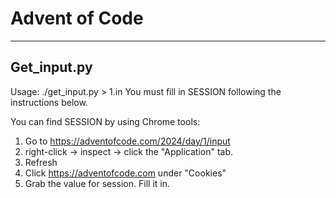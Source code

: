 # Advent of Code
--------------

## Get_input.py
 Usage: ./get_input.py > 1.in
 You must fill in SESSION following the instructions below.

 You can find SESSION by using Chrome tools:
 1) Go to https://adventofcode.com/2024/day/1/input
 2) right-click -> inspect -> click the "Application" tab.
 3) Refresh
 4) Click https://adventofcode.com under "Cookies"
 5) Grab the value for session. Fill it in.

